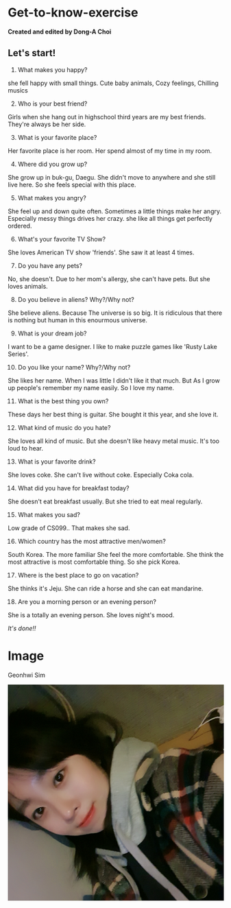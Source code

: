 # Get-to-know-exercise

**Created and edited by Dong-A Choi**

## Let's start!

1. What makes you happy?

she fell happy with small things. Cute baby animals, Cozy feelings, Chilling musics

2. Who is your best friend?

Girls when she hang out in highschool third years are my best friends. They're always be her side.

3. What is your favorite place?

Her favorite place is her room. Her spend almost of my time in my room.

4. Where did you grow up?

She grow up in buk-gu, Daegu. She didn't move to anywhere and she still live here. So she feels special with this place.

5. What makes you angry?

She feel up and down quite often. Sometimes a little things make her angry. Especially messy things drives her crazy. she like all things get perfectly ordered.

6. What's your favorite TV Show?

She loves American TV show 'friends'. She saw it at least 4 times.

7. Do you have any pets?

No, she doesn't. Due to her mom's allergy, she can't have pets. But she loves animals.

8. Do you believe in aliens? Why?/Why not?

She believe aliens. Because The universe is so big. It is ridiculous that there is nothing but human in this enourmous universe.

9. What is your dream job?

I want to be a game designer. I like to make puzzle games like 'Rusty Lake Series'.

10. Do you like your name? Why?/Why not?

She likes her name. When I was little I didn't like it that much. But As I grow up people's remember my name easily. So I love my name.

11. What is the best thing you own?

These days her best thing is guitar. She bought it this year, and she love it.

12. What kind of music do you hate?

She loves all kind of music. But she doesn't like heavy metal music. It's too loud to hear.

13. What is your favorite drink?

She loves coke. She can't live without coke. Especially Coka cola.

14. What did you have for breakfast today?

She doesn't eat breakfast usually. But she tried to eat meal regularly.

15. What makes you sad?

Low grade of CS099.. That makes she sad.

16. Which country has the most attractive men/women?

South Korea. The more familiar She feel the more comfortable. She think the most attractive is most comfortable thing. So she pick Korea.

17. Where is the best place to go on vacation?

She thinks it's Jeju. She can ride a horse and she can eat mandarine.

18. Are you a morning person or an evening person?

She is a totally an evening person. She loves night's mood.

_It's done!!_

# Image

Geonhwi Sim

![Geonhwi.Sim](images/Geonhwi_Sim.jpg)

























